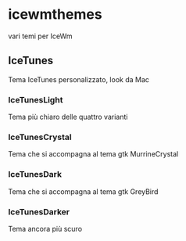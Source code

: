 # icewmthemes
vari temi per IceWm

## IceTunes
Tema IceTunes personalizzato, look da Mac

### IceTunesLight
Tema più chiaro delle quattro varianti

### IceTunesCrystal
Tema che si accompagna al tema gtk MurrineCrystal

### IceTunesDark
Tema che si accompagna al tema gtk GreyBird

### IceTunesDarker
Tema ancora più scuro


